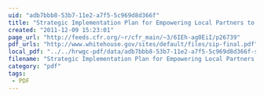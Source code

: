 ```yaml
---
uid: "adb7bbb8-53b7-11e2-a7f5-5c969d8d366f"
title: "Strategic Implementation Plan for Empowering Local Partners to Prevent Violent Extremism in the United States, 2011"
created: "2011-12-09 15:23:01"
page_url: "http://feeds.cfr.org/~r/cfr_main/~3/6IEh-ag0EiI/p26739"
pdf_urls: "http://www.whitehouse.gov/sites/default/files/sip-final.pdf"
local_pdf: "../../hrwgc-pdf/data/adb7bbb8-53b7-11e2-a7f5-5c969d8d366f-strategic-implementation-plan-for-empowering-local-partners-to-prevent-violent-extremism-in-the-united-states-2011.pdf"
filename: "Strategic Implementation Plan for Empowering Local Partners to Prevent Violent Extremism in the United States, 2011_1.html"
category: "pdf"
tags: 
 - PDF
---
```

